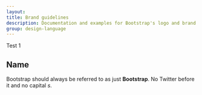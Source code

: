 ```yaml
---
layout: 
title: Brand guidelines
description: Documentation and examples for Bootstrap's logo and brand usage guidelines.
group: design-language
---
```


Test 1

## Name

Bootstrap should always be referred to as just **Bootstrap**. No Twitter before it and no capital _s_.